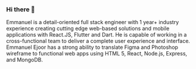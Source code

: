 ### Hi there 👋

<!--
**ejooremmanuel/ejooremmanuel** is a ✨ _special_ ✨ repository because its `README.md` (this file) appears on your GitHub profile.

Here are some ideas to get you started:

- 🔭 I’m currently working on ...
- 🌱 I’m currently learning ...
- 👯 I’m looking to collaborate on ...
- 🤔 I’m looking for help with ...
- 💬 Ask me about ...
- 📫 How to reach me: ...
- 😄 Pronouns: ...
- ⚡ Fun fact: ...
-->
Emmanuel is a detail-oriented full stack engineer with 1 year+ industry experience creating cutting 
edge web-based solutions and mobile applications with React.JS, Flutter and Dart. He is capable of 
working in a cross-functional team to deliver a complete user experience and interface. Emmanuel 
Ejoor has a strong ability to translate Figma and Photoshop wireframe to functional web apps using 
HTML 5, React, Node.js, Express, and MongoDB. 
